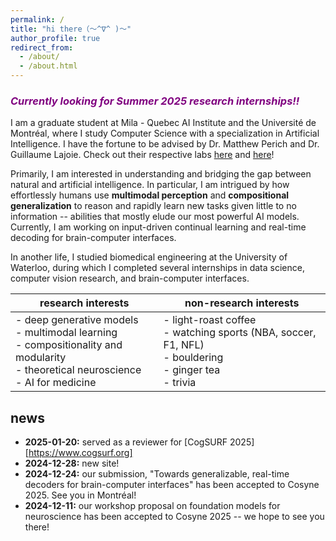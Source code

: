 ```yaml
---
permalink: /
title: "hi there（〜^∇^ )〜"
author_profile: true
redirect_from: 
  - /about/
  - /about.html
---
```


### <span style="color: purple;">***Currently looking for Summer 2025 research internships!!***</span>

I am a graduate student at Mila - Quebec AI Institute and the Université de Montréal, where I study Computer Science with a specialization in Artificial Intelligence. I have the fortune to be advised by Dr. Matthew Perich and Dr. Guillaume Lajoie. Check out their respective labs [here](https://sinthlab.quebec) and [here](https://www.guillaumelajoie.com)!
 
Primarily, I am interested in understanding and bridging the gap between natural and artificial intelligence. In particular, I am intrigued by how effortlessly humans use **multimodal perception** and **compositional generalization** to reason and rapidly learn new tasks given little to no information -- abilities that mostly elude our most powerful AI models. Currently, I am working on input-driven continual learning and real-time decoding for brain-computer interfaces.

<!-- In particular, I am intrigued by how these systems can rapidly learn and generalize to new tasks given little to no information — an ability that is simultaneously characteristic of natural intelligence and elusive to current AI systems due to the catastrophic forgetting phenomenon. To this end, I aim to mathematically elucidate how different paradigms of task learning (e.g., continual, meta, in-context, etc.) are affected by factors such as learning dynamics, compositional representations, and memory. I believe that these insights can help us build more interpretable and sample-efficient AI frameworks — a crucial step in mitigating the widening resource disparity in an era of increasingly large models. -->
 
In another life, I studied biomedical engineering at the University of Waterloo, during which I completed several internships in data science, computer vision research, and brain-computer interfaces.

<!-- ### research interests
  * Deep generative models
  * Multimodal learning
  * Compositionality and modularity
  * Theoretical neuroscience
  * AI for medicine

### non-research interests
  * light-roast coffee
  * professional sports (NBA, soccer, F1, NFL)
  * bouldering
  * spicy food -->

<!-- | research interests   | non-research interests          |
|------------------|-----------------|
| deep generative models         | light-roast coffee        |
| multimodal learning            | watching sports (NBA, soccer, F1, NFL)        |
| compositionality and modularity| bouldering       |
| theoretical neuroscience       | ginger tea        |
| AI for medicine                | trivia        | -->

| research interests   | non-research interests          |
|------------------|-----------------|
| - deep generative models <br>- multimodal learning <br>- compositionality and modularity <br>- theoretical neuroscience <br>- AI for medicine        | - light-roast coffee <br>- watching sports (NBA, soccer, F1, NFL) <br>- bouldering <br>- ginger tea <br>- trivia        |

## news

* **2025-01-20:** served as a reviewer for [CogSURF 2025][https://www.cogsurf.org]
* **2024-12-28:** new site!
* **2024-12-24:** our submission, "Towards generalizable, real-time decoders for brain-computer interfaces" has been accepted to Cosyne 2025. See you in Montréal!
* **2024-12-11:** our workshop proposal on foundation models for neuroscience has been accepted to Cosyne 2025 -- we hope to see you there!
<!--   
Outside of research, I am passionate about travel, coffee, professional sports (NBA, soccer, F1), bouldering, and spicy food. -->

<!-- This is the front page of a website that is powered by the [Academic Pages template](https://github.com/academicpages/academicpages.github.io) and hosted on GitHub pages. [GitHub pages](https://pages.github.com) is a free service in which websites are built and hosted from code and data stored in a GitHub repository, automatically updating when a new commit is made to the repository. This template was forked from the [Minimal Mistakes Jekyll Theme](https://mmistakes.github.io/minimal-mistakes/) created by Michael Rose, and then extended to support the kinds of content that academics have: publications, talks, teaching, a portfolio, blog posts, and a dynamically-generated CV. You can fork [this template](https://github.com/academicpages/academicpages.github.io) right now, modify the configuration and markdown files, add your own PDFs and other content, and have your own site for free, with no ads!

A data-driven personal website
======
Like many other Jekyll-based GitHub Pages templates, Academic Pages makes you separate the website's content from its form. The content & metadata of your website are in structured markdown files, while various other files constitute the theme, specifying how to transform that content & metadata into HTML pages. You keep these various markdown (.md), YAML (.yml), HTML, and CSS files in a public GitHub repository. Each time you commit and push an update to the repository, the [GitHub pages](https://pages.github.com/) service creates static HTML pages based on these files, which are hosted on GitHub's servers free of charge.

Many of the features of dynamic content management systems (like Wordpress) can be achieved in this fashion, using a fraction of the computational resources and with far less vulnerability to hacking and DDoSing. You can also modify the theme to your heart's content without touching the content of your site. If you get to a point where you've broken something in Jekyll/HTML/CSS beyond repair, your markdown files describing your talks, publications, etc. are safe. You can rollback the changes or even delete the repository and start over - just be sure to save the markdown files! Finally, you can also write scripts that process the structured data on the site, such as [this one](https://github.com/academicpages/academicpages.github.io/blob/master/talkmap.ipynb) that analyzes metadata in pages about talks to display [a map of every location you've given a talk](https://academicpages.github.io/talkmap.html).

Getting started
======
1. Register a GitHub account if you don't have one and confirm your e-mail (required!)
1. Fork [this template](https://github.com/academicpages/academicpages.github.io) by clicking the "Use this template" button in the top right. 
1. Go to the repository's settings (rightmost item in the tabs that start with "Code", should be below "Unwatch"). Rename the repository "[your GitHub username].github.io", which will also be your website's URL.
1. Set site-wide configuration and create content & metadata (see below -- also see [this set of diffs](http://archive.is/3TPas) showing what files were changed to set up [an example site](https://getorg-testacct.github.io) for a user with the username "getorg-testacct")
1. Upload any files (like PDFs, .zip files, etc.) to the files/ directory. They will appear at https://[your GitHub username].github.io/files/example.pdf.  
1. Check status by going to the repository settings, in the "GitHub pages" section

Site-wide configuration
------
The main configuration file for the site is in the base directory in [_config.yml](https://github.com/academicpages/academicpages.github.io/blob/master/_config.yml), which defines the content in the sidebars and other site-wide features. You will need to replace the default variables with ones about yourself and your site's github repository. The configuration file for the top menu is in [_data/navigation.yml](https://github.com/academicpages/academicpages.github.io/blob/master/_data/navigation.yml). For example, if you don't have a portfolio or blog posts, you can remove those items from that navigation.yml file to remove them from the header. 

Create content & metadata
------
For site content, there is one markdown file for each type of content, which are stored in directories like _publications, _talks, _posts, _teaching, or _pages. For example, each talk is a markdown file in the [_talks directory](https://github.com/academicpages/academicpages.github.io/tree/master/_talks). At the top of each markdown file is structured data in YAML about the talk, which the theme will parse to do lots of cool stuff. The same structured data about a talk is used to generate the list of talks on the [Talks page](https://academicpages.github.io/talks), each [individual page](https://academicpages.github.io/talks/2012-03-01-talk-1) for specific talks, the talks section for the [CV page](https://academicpages.github.io/cv), and the [map of places you've given a talk](https://academicpages.github.io/talkmap.html) (if you run this [python file](https://github.com/academicpages/academicpages.github.io/blob/master/talkmap.py) or [Jupyter notebook](https://github.com/academicpages/academicpages.github.io/blob/master/talkmap.ipynb), which creates the HTML for the map based on the contents of the _talks directory).

**Markdown generator**

The repository includes [a set of Jupyter notebooks](https://github.com/academicpages/academicpages.github.io/tree/master/markdown_generator
) that converts a CSV containing structured data about talks or presentations into individual markdown files that will be properly formatted for the Academic Pages template. The sample CSVs in that directory are the ones I used to create my own personal website at stuartgeiger.com. My usual workflow is that I keep a spreadsheet of my publications and talks, then run the code in these notebooks to generate the markdown files, then commit and push them to the GitHub repository.

How to edit your site's GitHub repository
------
Many people use a git client to create files on their local computer and then push them to GitHub's servers. If you are not familiar with git, you can directly edit these configuration and markdown files directly in the github.com interface. Navigate to a file (like [this one](https://github.com/academicpages/academicpages.github.io/blob/master/_talks/2012-03-01-talk-1.md) and click the pencil icon in the top right of the content preview (to the right of the "Raw | Blame | History" buttons). You can delete a file by clicking the trashcan icon to the right of the pencil icon. You can also create new files or upload files by navigating to a directory and clicking the "Create new file" or "Upload files" buttons. 

Example: editing a markdown file for a talk
![Editing a markdown file for a talk](/images/editing-talk.png)

For more info
------
More info about configuring Academic Pages can be found in [the guide](https://academicpages.github.io/markdown/), the [growing wiki](https://github.com/academicpages/academicpages.github.io/wiki), and you can always [ask a question on GitHub](https://github.com/academicpages/academicpages.github.io/discussions). The [guides for the Minimal Mistakes theme](https://mmistakes.github.io/minimal-mistakes/docs/configuration/) (which this theme was forked from) might also be helpful. -->
